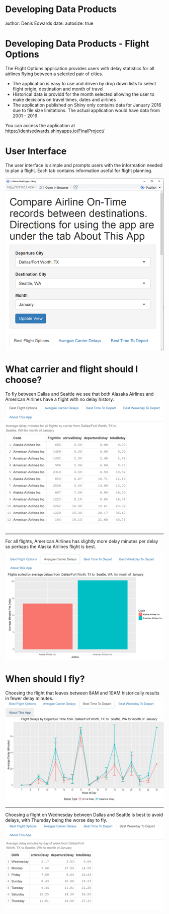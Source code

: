 Developing Data Products
========================================================
author: Denis Edwards
date: 
autosize: true

Developing Data Products - Flight Options
========================================================
The Flight Options application provides users with delay statistics for all airlines flying between a selected pair of cities.

- The application is easy to use and driven by drop down lists to select flight origin, destination and month of travel
- Historical data is providd for the month selected allowing the user to make decisions on travel times, dates and airlines
- The application published on Shiny only contains data for January 2016 due to file size limitations. The actual application would have data from 2001 - 2016

You can access the application at https://denisedwards.shinyapps.io/FinalProject/

User Interface
========================================================
The user interface is simple and prompts users with the information needed to plan a flight. Each tab contains information useful for flight planning.

![alt text](UI.jpg)

What carrier and flight should I choose?
========================================================
To fly between Dallas and Seattle we see that both Alasaka Airlines and American Airlines have a flight with no delay history. 
![alt text](BestFlight.jpg)

***
For all flights, American Airlines has slightly more delay minutes per delay so perhaps the Alaska Airlines flight is best. 

![alt text](Carrier.jpg)

When should I fly?
========================================================
Choosing the flight that leaves between 8AM and 10AM historically results in fewer delay minutes.  
![alt text](Time.jpg)
***
Choosing a flight on Wednesday between Dallas and Seattle is best to avoid delays, with Thursday being the worse day to fly.
![alt text](Day.jpg)
